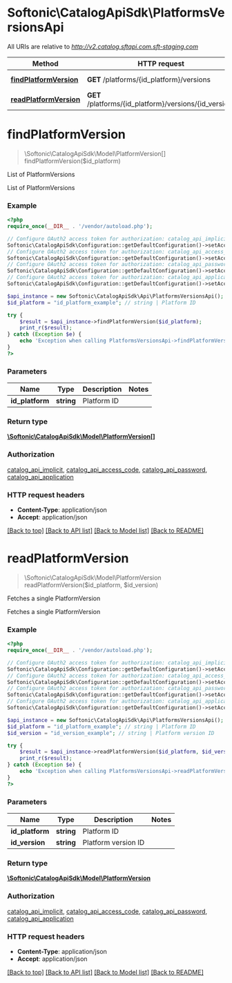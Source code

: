 # Softonic\CatalogApiSdk\PlatformsVersionsApi

All URIs are relative to *http://v2.catalog.sftapi.com.sft-staging.com*

Method | HTTP request | Description
------------- | ------------- | -------------
[**findPlatformVersion**](PlatformsVersionsApi.md#findPlatformVersion) | **GET** /platforms/{id_platform}/versions | List of PlatformVersions
[**readPlatformVersion**](PlatformsVersionsApi.md#readPlatformVersion) | **GET** /platforms/{id_platform}/versions/{id_version} | Fetches a single PlatformVersion


# **findPlatformVersion**
> \Softonic\CatalogApiSdk\Model\PlatformVersion[] findPlatformVersion($id_platform)

List of PlatformVersions

List of PlatformVersions

### Example
```php
<?php
require_once(__DIR__ . '/vendor/autoload.php');

// Configure OAuth2 access token for authorization: catalog_api_implicit
Softonic\CatalogApiSdk\Configuration::getDefaultConfiguration()->setAccessToken('YOUR_ACCESS_TOKEN');
// Configure OAuth2 access token for authorization: catalog_api_access_code
Softonic\CatalogApiSdk\Configuration::getDefaultConfiguration()->setAccessToken('YOUR_ACCESS_TOKEN');
// Configure OAuth2 access token for authorization: catalog_api_password
Softonic\CatalogApiSdk\Configuration::getDefaultConfiguration()->setAccessToken('YOUR_ACCESS_TOKEN');
// Configure OAuth2 access token for authorization: catalog_api_application
Softonic\CatalogApiSdk\Configuration::getDefaultConfiguration()->setAccessToken('YOUR_ACCESS_TOKEN');

$api_instance = new Softonic\CatalogApiSdk\Api\PlatformsVersionsApi();
$id_platform = "id_platform_example"; // string | Platform ID

try {
    $result = $api_instance->findPlatformVersion($id_platform);
    print_r($result);
} catch (Exception $e) {
    echo 'Exception when calling PlatformsVersionsApi->findPlatformVersion: ', $e->getMessage(), PHP_EOL;
}
?>
```

### Parameters

Name | Type | Description  | Notes
------------- | ------------- | ------------- | -------------
 **id_platform** | **string**| Platform ID |

### Return type

[**\Softonic\CatalogApiSdk\Model\PlatformVersion[]**](../Model/PlatformVersion.md)

### Authorization

[catalog_api_implicit](../../README.md#catalog_api_implicit), [catalog_api_access_code](../../README.md#catalog_api_access_code), [catalog_api_password](../../README.md#catalog_api_password), [catalog_api_application](../../README.md#catalog_api_application)

### HTTP request headers

 - **Content-Type**: application/json
 - **Accept**: application/json

[[Back to top]](#) [[Back to API list]](../../README.md#documentation-for-api-endpoints) [[Back to Model list]](../../README.md#documentation-for-models) [[Back to README]](../../README.md)

# **readPlatformVersion**
> \Softonic\CatalogApiSdk\Model\PlatformVersion readPlatformVersion($id_platform, $id_version)

Fetches a single PlatformVersion

Fetches a single PlatformVersion

### Example
```php
<?php
require_once(__DIR__ . '/vendor/autoload.php');

// Configure OAuth2 access token for authorization: catalog_api_implicit
Softonic\CatalogApiSdk\Configuration::getDefaultConfiguration()->setAccessToken('YOUR_ACCESS_TOKEN');
// Configure OAuth2 access token for authorization: catalog_api_access_code
Softonic\CatalogApiSdk\Configuration::getDefaultConfiguration()->setAccessToken('YOUR_ACCESS_TOKEN');
// Configure OAuth2 access token for authorization: catalog_api_password
Softonic\CatalogApiSdk\Configuration::getDefaultConfiguration()->setAccessToken('YOUR_ACCESS_TOKEN');
// Configure OAuth2 access token for authorization: catalog_api_application
Softonic\CatalogApiSdk\Configuration::getDefaultConfiguration()->setAccessToken('YOUR_ACCESS_TOKEN');

$api_instance = new Softonic\CatalogApiSdk\Api\PlatformsVersionsApi();
$id_platform = "id_platform_example"; // string | Platform ID
$id_version = "id_version_example"; // string | Platform version ID

try {
    $result = $api_instance->readPlatformVersion($id_platform, $id_version);
    print_r($result);
} catch (Exception $e) {
    echo 'Exception when calling PlatformsVersionsApi->readPlatformVersion: ', $e->getMessage(), PHP_EOL;
}
?>
```

### Parameters

Name | Type | Description  | Notes
------------- | ------------- | ------------- | -------------
 **id_platform** | **string**| Platform ID |
 **id_version** | **string**| Platform version ID |

### Return type

[**\Softonic\CatalogApiSdk\Model\PlatformVersion**](../Model/PlatformVersion.md)

### Authorization

[catalog_api_implicit](../../README.md#catalog_api_implicit), [catalog_api_access_code](../../README.md#catalog_api_access_code), [catalog_api_password](../../README.md#catalog_api_password), [catalog_api_application](../../README.md#catalog_api_application)

### HTTP request headers

 - **Content-Type**: application/json
 - **Accept**: application/json

[[Back to top]](#) [[Back to API list]](../../README.md#documentation-for-api-endpoints) [[Back to Model list]](../../README.md#documentation-for-models) [[Back to README]](../../README.md)

